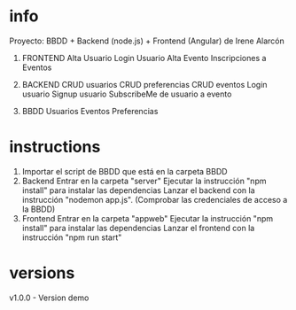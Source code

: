 # info

Proyecto: BBDD + Backend (node.js) + Frontend (Angular) de Irene Alarcón

1. FRONTEND
    Alta Usuario
    Login Usuario
    Alta Evento
    Inscripciones a Eventos

2. BACKEND
    CRUD usuarios
    CRUD preferencias
    CRUD eventos
    Login usuario
    Signup usuario
    SubscribeMe de usuario a evento

3. BBDD
    Usuarios
    Eventos
    Preferencias

# instructions

1. Importar el script de BBDD que está en la carpeta BBDD
2. Backend
    Entrar en la carpeta "server"
    Ejecutar la instrucción "npm install" para instalar las dependencias
    Lanzar el backend con la instrucción "nodemon app.js". (Comprobar las credenciales de acceso a la BBDD)
3. Frontend
    Entrar en la carpeta "appweb"
    Ejecutar la instrucción "npm install" para instalar las dependencias
    Lanzar el frontend con la instrucción "npm run start"

# versions

v1.0.0 - Version demo